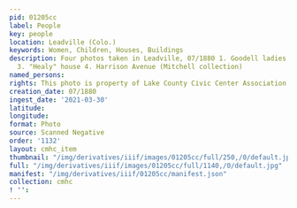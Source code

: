 ```yaml
---
pid: 01205cc
label: People
key: people
location: Leadville (Colo.)
keywords: Women, Children, Houses, Buildings
description: Four photos taken in Leadville, 07/1880 1. Goodell ladies 2. Leadville
  3. "Healy" house 4. Harrison Avenue (Mitchell collection)
named_persons: 
rights: This photo is property of Lake County Civic Center Association.
creation_date: 07/1880
ingest_date: '2021-03-30'
latitude: 
longitude: 
format: Photo
source: Scanned Negative
order: '1132'
layout: cmhc_item
thumbnail: "/img/derivatives/iiif/images/01205cc/full/250,/0/default.jpg"
full: "/img/derivatives/iiif/images/01205cc/full/1140,/0/default.jpg"
manifest: "/img/derivatives/iiif/01205cc/manifest.json"
collection: cmhc
! '': 
---
```

